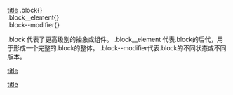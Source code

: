 
[title](https://blog.csdn.net/bbsyi/article/details/80667072 "css命名规范")
.block{}  
.block__element{}  
.block--modifier{}  

.block 代表了更高级别的抽象或组件。
.block__element 代表.block的后代，用于形成一个完整的.block的整体。
.block--modifier代表.block的不同状态或不同版本。

[title](https://my.oschina.net/u/3649083/blog/1806150 "flex布局方式")





[title](https://www.cnblogs.com/jiasm/p/4648967.html "css3选择器相关")

